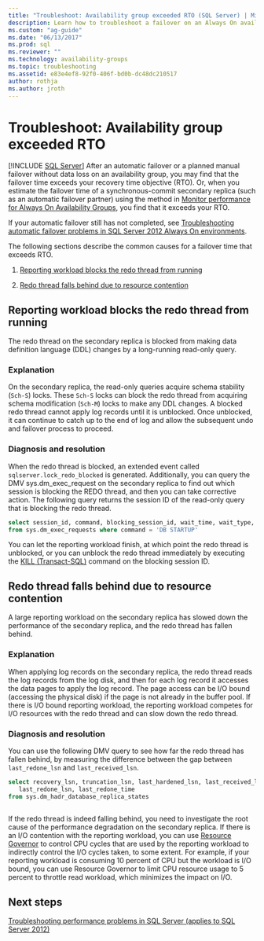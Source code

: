 ```yaml
---
title: "Troubleshoot: Availability group exceeded RTO (SQL Server) | Microsoft Docs"
description: Learn how to troubleshoot a failover on an Always On availability group when the failover takes longer than your recovery time objective in SQL Server.
ms.custom: "ag-guide"
ms.date: "06/13/2017"
ms.prod: sql
ms.reviewer: ""
ms.technology: availability-groups
ms.topic: troubleshooting
ms.assetid: e83e4ef8-92f0-406f-bd0b-dc48dc210517
author: rothja
ms.author: jroth
---
```

# Troubleshoot: Availability group exceeded RTO
[!INCLUDE [SQL Server](../../../includes/applies-to-version/sqlserver.md)]
  After an automatic failover or a planned manual failover without data loss on an availability group, you may find that the failover time exceeds your recovery time objective (RTO). Or, when you estimate the failover time of a synchronous-commit secondary replica (such as an automatic failover partner) using the method in [Monitor performance for Always On Availability Groups](monitor-performance-for-always-on-availability-groups.md), you find that it exceeds your RTO.  
  
 If your automatic failover still has not completed, see [Troubleshooting automatic failover problems in SQL Server 2012 Always On environments](https://support.microsoft.com/kb/2833707).  
  
 The following sections describe the common causes for a failover time that exceeds RTO.  
  
1.  [Reporting workload blocks the redo thread from running](#BKMK_REDOBLOCK)  
  
2.  [Redo thread falls behind due to resource contention](#BKMK_CONTENTION)  
  
##  <a name="BKMK_REDOBLOCK"></a> Reporting workload blocks the redo thread from running  
 The redo thread on the secondary replica is blocked from making data definition language (DDL) changes by a long-running read-only query.  
  
### Explanation  
 On the secondary replica, the read-only queries acquire schema stability (`Sch-S`) locks. These `Sch-S` locks can block the redo thread from acquiring schema modification (`Sch-M`) locks to make any DDL changes. A blocked redo thread cannot apply log records until it is unblocked. Once unblocked, it can continue to catch up to the end of log and allow the subsequent undo and failover process to proceed.  
  
### Diagnosis and resolution  
 When the redo thread is blocked, an extended event called `sqlserver.lock_redo_blocked` is generated. Additionally, you can query the DMV sys.dm_exec_request on the secondary replica to find out which session is blocking the REDO thread, and then you can take corrective action. The following query returns the session ID of the read-only query that is blocking the redo thread.  
  
```sql  
select session_id, command, blocking_session_id, wait_time, wait_type, wait_resource   
from sys.dm_exec_requests where command = 'DB STARTUP'  
```  
  
 You can let the reporting workload finish, at which point the redo thread is unblocked, or you can unblock the redo thread immediately by executing the [KILL &#40;Transact-SQL&#41;](~/t-sql/language-elements/kill-transact-sql.md) command on the blocking session ID.  
  
##  <a name="BKMK_CONTENTION"></a> Redo thread falls behind due to resource contention  
 A large reporting workload on the secondary replica has slowed down the performance of the secondary replica, and the redo thread has fallen behind.  
  
### Explanation  
 When applying log records on the secondary replica, the redo thread reads the log records from the log disk, and then for each log record it accesses the data pages to apply the log record. The page access can be I/O bound (accessing the physical disk) if the page is not already in the buffer pool. If there is I/O bound reporting workload, the reporting workload competes for I/O resources with the redo thread and can slow down the redo thread.  
  
### Diagnosis and resolution  
 You can use the following DMV query to see how far the redo thread has fallen behind, by measuring the difference between the gap between `last_redone_lsn` and `last_received_lsn`.  
  
```sql  
select recovery_lsn, truncation_lsn, last_hardened_lsn, last_received_lsn,   
   last_redone_lsn, last_redone_time  
from sys.dm_hadr_database_replica_states  
  
```  
  
 If the redo thread is indeed falling behind, you need to investigate the root cause of the performance degradation on the secondary replica. If there is an I/O contention with the reporting workload, you can use [Resource Governor](~/relational-databases/resource-governor/resource-governor.md) to control CPU cycles that are used by the reporting workload to indirectly control the I/O cycles taken, to some extent. For example, if your reporting workload is consuming 10 percent of CPU but the workload is I/O bound, you can use Resource Governor to limit CPU resource usage to 5 percent to throttle read workload, which minimizes the impact on I/O.  
  
## Next steps  
 [Troubleshooting performance problems in SQL Server (applies to SQL Server 2012)](/previous-versions/sql/sql-server-2008/dd672789(v=sql.100))  
  
